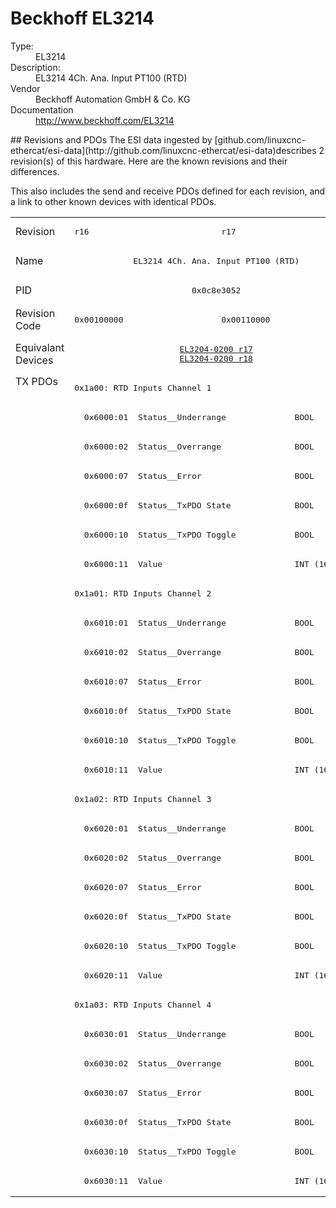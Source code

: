 #  Beckhoff EL3214

<dl>
  <dt>Type:</dt><dd>EL3214</dd>
  <dt>Description:</dt><dd>EL3214 4Ch. Ana. Input PT100 (RTD)</dd>
  <dt>Vendor</dt><dd>Beckhoff Automation GmbH & Co. KG</dd>
  <dt>Documentation</dt><dd><a href="http://www.beckhoff.com/EL3214">http://www.beckhoff.com/EL3214</a></dd>
</dl>
## Revisions and PDOs
The ESI data ingested by [github.com/linuxcnc-ethercat/esi-data](http://github.com/linuxcnc-ethercat/esi-data)describes 2 revision(s) of this hardware.  Here are the known revisions and their differences.

This also includes the send and receive PDOs defined for each revision, and a link to other known devices with identical PDOs.

<table>
<tr >
<td class="first">Revision</td>
<td ><pre>r16</pre></td>
<td ><pre>r17</pre></td>
</tr>
<tr >
<td class="first">Name</td>
<td  colspan=2 align="center"><pre>EL3214 4Ch. Ana. Input PT100 (RTD)</pre></td>
</tr>
<tr >
<td class="first">PID</td>
<td  colspan=2 align="center"><pre>0x0c8e3052</pre></td>
</tr>
<tr >
<td class="first">Revision Code</td>
<td ><pre>0x00100000</pre></td>
<td ><pre>0x00110000</pre></td>
</tr>
<tr >
<td class="first">Equivalant Devices</td>
<td  colspan=2 align="center"><pre><a href="EL3204-0200">EL3204-0200 r17</a><br/><a href="EL3204-0200">EL3204-0200 r18</a></pre></td>
</tr>
<tr class="txpdo pdosection">
<td class="first" rowspan=28 valign=top>TX PDOs</td>
<td colspan=2 align="left"><pre>0x1a00: RTD Inputs Channel 1</pre></td>
<td></td>
</tr>
<tr class="txpdo">
<td  colspan=2 align="left"><pre>  0x6000:01  Status__Underrange              BOOL</pre></td>
</tr>
<tr class="txpdo">
<td  colspan=2 align="left"><pre>  0x6000:02  Status__Overrange               BOOL</pre></td>
</tr>
<tr class="txpdo">
<td  colspan=2 align="left"><pre>  0x6000:07  Status__Error                   BOOL</pre></td>
</tr>
<tr class="txpdo">
<td  colspan=2 align="left"><pre>  0x6000:0f  Status__TxPDO State             BOOL</pre></td>
</tr>
<tr class="txpdo">
<td  colspan=2 align="left"><pre>  0x6000:10  Status__TxPDO Toggle            BOOL</pre></td>
</tr>
<tr class="txpdo">
<td  colspan=2 align="left"><pre>  0x6000:11  Value                           INT (16 bits)</pre></td>
</tr>
<tr class="txpdo pdosection">
<td  colspan=2 align="left"><pre>0x1a01: RTD Inputs Channel 2</pre></td>
</tr>
<tr class="txpdo">
<td  colspan=2 align="left"><pre>  0x6010:01  Status__Underrange              BOOL</pre></td>
</tr>
<tr class="txpdo">
<td  colspan=2 align="left"><pre>  0x6010:02  Status__Overrange               BOOL</pre></td>
</tr>
<tr class="txpdo">
<td  colspan=2 align="left"><pre>  0x6010:07  Status__Error                   BOOL</pre></td>
</tr>
<tr class="txpdo">
<td  colspan=2 align="left"><pre>  0x6010:0f  Status__TxPDO State             BOOL</pre></td>
</tr>
<tr class="txpdo">
<td  colspan=2 align="left"><pre>  0x6010:10  Status__TxPDO Toggle            BOOL</pre></td>
</tr>
<tr class="txpdo">
<td  colspan=2 align="left"><pre>  0x6010:11  Value                           INT (16 bits)</pre></td>
</tr>
<tr class="txpdo pdosection">
<td  colspan=2 align="left"><pre>0x1a02: RTD Inputs Channel 3</pre></td>
</tr>
<tr class="txpdo">
<td  colspan=2 align="left"><pre>  0x6020:01  Status__Underrange              BOOL</pre></td>
</tr>
<tr class="txpdo">
<td  colspan=2 align="left"><pre>  0x6020:02  Status__Overrange               BOOL</pre></td>
</tr>
<tr class="txpdo">
<td  colspan=2 align="left"><pre>  0x6020:07  Status__Error                   BOOL</pre></td>
</tr>
<tr class="txpdo">
<td  colspan=2 align="left"><pre>  0x6020:0f  Status__TxPDO State             BOOL</pre></td>
</tr>
<tr class="txpdo">
<td  colspan=2 align="left"><pre>  0x6020:10  Status__TxPDO Toggle            BOOL</pre></td>
</tr>
<tr class="txpdo">
<td  colspan=2 align="left"><pre>  0x6020:11  Value                           INT (16 bits)</pre></td>
</tr>
<tr class="txpdo pdosection">
<td  colspan=2 align="left"><pre>0x1a03: RTD Inputs Channel 4</pre></td>
</tr>
<tr class="txpdo">
<td  colspan=2 align="left"><pre>  0x6030:01  Status__Underrange              BOOL</pre></td>
</tr>
<tr class="txpdo">
<td  colspan=2 align="left"><pre>  0x6030:02  Status__Overrange               BOOL</pre></td>
</tr>
<tr class="txpdo">
<td  colspan=2 align="left"><pre>  0x6030:07  Status__Error                   BOOL</pre></td>
</tr>
<tr class="txpdo">
<td  colspan=2 align="left"><pre>  0x6030:0f  Status__TxPDO State             BOOL</pre></td>
</tr>
<tr class="txpdo">
<td  colspan=2 align="left"><pre>  0x6030:10  Status__TxPDO Toggle            BOOL</pre></td>
</tr>
<tr class="txpdo">
<td  colspan=2 align="left"><pre>  0x6030:11  Value                           INT (16 bits)</pre></td>
</tr>
</table>
